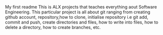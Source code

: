 My first readme
This is ALX projects that teaches everything aout Software Engineering. This particular project is all about git ranging from creating github account, repository,how to clone, initialise repository i.e git add, commit and push, create directories and files, how to write into files, how to delete a directory, how to create branches, etc.
